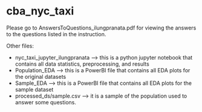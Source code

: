 # cba_nyc_taxi

Please go to AnswersToQuestions_ilungpranata.pdf for viewing the answers to the questions listed in the instruction.

Other files:
* nyc_taxi_jupyter_ilungpranata --> this is a python jupyter notebook that contains all data statistics, preprocessing, and results
* Population_EDA --> this is a PowerBI file that contains all EDA plots for the original datasets
* Sample_EDA --> this is a PowerBI file that contains all EDA plots for the sample dataset
* processed_ds/sample.csv --> it is a sample of the population used to answer some questions.
